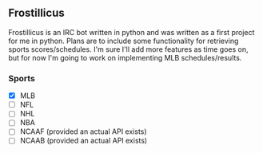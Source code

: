 ## Frostillicus

Frostillicus is an IRC bot written in python and was written as a first project for me in python. Plans are to include some functionality for retrieving sports scores/schedules. I'm sure I'll add more features as time goes on, but for now I'm going to work on implementing MLB schedules/results.

### Sports
- [x] MLB
- [ ] NFL
- [ ] NHL
- [ ] NBA
- [ ] NCAAF (provided an actual API exists)
- [ ] NCAAB (provided an actual API exists)
